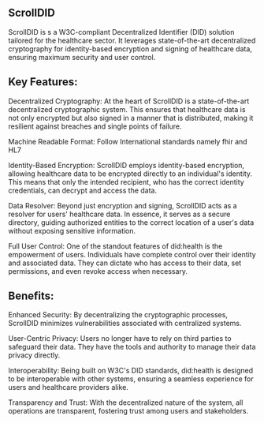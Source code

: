## ScrollDID

ScrollDID is s a W3C-compliant Decentralized Identifier (DID) solution tailored for the healthcare sector. It leverages state-of-the-art decentralized cryptography for identity-based encryption and signing of healthcare data, ensuring maximum security and user control.

## Key Features:

Decentralized Cryptography: At the heart of ScrollDID is a state-of-the-art decentralized cryptographic system. This ensures that healthcare data is not only encrypted but also signed in a manner that is distributed, making it resilient against breaches and single points of failure.

Machine Readable Format: Follow International standards namely fhir and HL7

Identity-Based Encryption: ScrollDID employs identity-based encryption, allowing healthcare data to be encrypted directly to an individual's identity. This means that only the intended recipient, who has the correct identity credentials, can decrypt and access the data.

Data Resolver: Beyond just encryption and signing, ScrollDID acts as a resolver for users' healthcare data. In essence, it serves as a secure directory, guiding authorized entities to the correct location of a user's data without exposing sensitive information.

Full User Control: One of the standout features of did:health is the empowerment of users. Individuals have complete control over their identity and associated data. They can dictate who has access to their data, set permissions, and even revoke access when necessary.

## Benefits:

Enhanced Security: By decentralizing the cryptographic processes, ScrollDID minimizes vulnerabilities associated with centralized systems.

User-Centric Privacy: Users no longer have to rely on third parties to safeguard their data. They have the tools and authority to manage their data privacy directly.

Interoperability: Being built on W3C's DID standards, did:health is designed to be interoperable with other systems, ensuring a seamless experience for users and healthcare providers alike.

Transparency and Trust: With the decentralized nature of the system, all operations are transparent, fostering trust among users and stakeholders.

